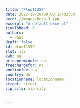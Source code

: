 ```yaml
---
title: "Pluq11359"
date: 2022-10-28T09:08:15+02:00
hero: /images/hero-3.jpg
excerpt: "A default excerpt"
timeToRead: 0
authors:
  - Paul
draft: false
id: pluq11359
slot: 1|2
kwh: na
priceperminute: na
freechargefor: na
onetimefee: na
country: de
locationname: locationname
street: street
zip_city: zip-city


---
```

